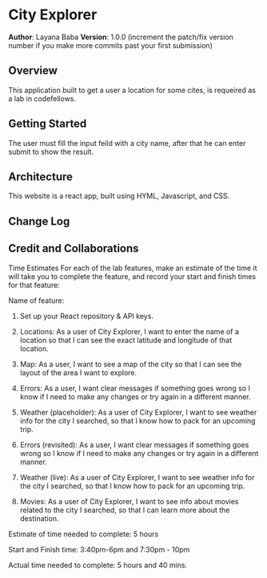 # City Explorer

**Author**: Layana Baba
**Version**: 1.0.0 (increment the patch/fix version number if you make more commits past your first submission)

## Overview
<!-- Provide a high level overview of what this application is and why you are building it, beyond the fact that it's an assignment for this class. (i.e. What's your problem domain?) -->

This application built to get a user a location for some cites, is requeired as a lab in codefellows.

## Getting Started
<!-- What are the steps that a user must take in order to build this app on their own machine and get it running? -->

The user must fill the input feild with a city name, after that he can enter submit to show the result.

## Architecture
<!-- Provide a detailed description of the application design. What technologies (languages, libraries, etc) you're using, and any other relevant design information. -->

This website is a react app, built using HYML, Javascript, and CSS. 

## Change Log
<!-- Use this area to document the iterative changes made to your application as each feature is successfully implemented. Use time stamps. Here's an example:

01-01-2001 4:59pm - Application now has a fully-functional express server, with a GET route for the location resource. -->

## Credit and Collaborations
<!-- Give credit (and a link) to other people or resources that helped you build this application. -->
Time Estimates
For each of the lab features, make an estimate of the time it will take you to complete the feature, and record your start and finish times for that feature:

Name of feature:

1. Set up your React repository & API keys.

2. Locations: As a user of City Explorer, I want to enter the name of a location so that I can see the exact latitude and longitude of that location.

3. Map: As a user, I want to see a map of the city so that I can see the layout of the area I want to explore.

4. Errors: As a user, I want clear messages if something goes wrong so I know if I need to make any changes or try again in a different manner.

5. Weather (placeholder): As a user of City Explorer, I want to see weather info for the city I searched, so that I know how to pack for an upcoming trip.

6. Errors (revisited): As a user, I want clear messages if something goes wrong so I know if I need to make any changes or try again in a different manner.

7. Weather (live): As a user of City Explorer, I want to see weather info for the city I searched, so that I know how to pack for an upcoming trip.

8. Movies: As a user of City Explorer, I want to see info about movies related to the city I searched, so that I can learn more about the destination.



Estimate of time needed to complete: 5 hours

Start and Finish time: 3:40pm-6pm and 7:30pm - 10pm

Actual time needed to complete: 5 hours and 40 mins. 